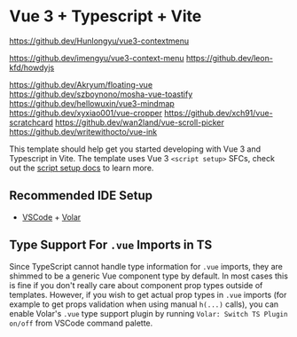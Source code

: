 # Vue 3 + Typescript + Vite

https://github.dev/Hunlongyu/vue3-contextmenu

https://github.dev/imengyu/vue3-context-menu
https://github.dev/leon-kfd/howdyjs

https://github.dev/Akryum/floating-vue
https://github.dev/szboynono/mosha-vue-toastify
https://github.dev/hellowuxin/vue3-mindmap
https://github.dev/xyxiao001/vue-cropper
https://github.dev/xch91/vue-scratchcard
https://github.dev/wan2land/vue-scroll-picker
https://github.dev/writewithocto/vue-ink

This template should help get you started developing with Vue 3 and Typescript in Vite. The template uses Vue 3 `<script setup>` SFCs, check out the [script setup docs](https://v3.vuejs.org/api/sfc-script-setup.html#sfc-script-setup) to learn more.

## Recommended IDE Setup

- [VSCode](https://code.visualstudio.com/) + [Volar](https://marketplace.visualstudio.com/items?itemName=johnsoncodehk.volar)

## Type Support For `.vue` Imports in TS

Since TypeScript cannot handle type information for `.vue` imports, they are shimmed to be a generic Vue component type by default. In most cases this is fine if you don't really care about component prop types outside of templates. However, if you wish to get actual prop types in `.vue` imports (for example to get props validation when using manual `h(...)` calls), you can enable Volar's `.vue` type support plugin by running `Volar: Switch TS Plugin on/off` from VSCode command palette.
